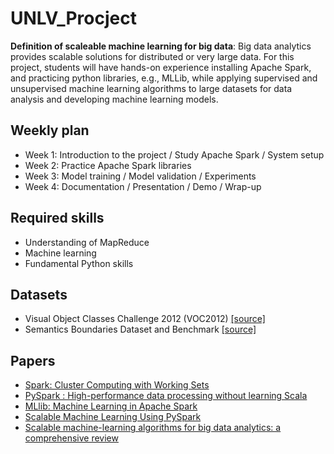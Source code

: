 # UNLV_Procject

**Definition of scaleable machine learning for big data**: Big data analytics provides scalable solutions for distributed or very large data. For this project, students will have hands-on experience installing Apache Spark, and practicing python libraries, e.g., MLLib, while applying supervised and unsupervised machine learning algorithms to large datasets for data analysis and developing machine learning models.

## Weekly plan 
- Week 1: Introduction to the project / Study Apache Spark / System setup
- Week 2: Practice Apache Spark libraries
- Week 3: Model training / Model validation / Experiments
- Week 4: Documentation / Presentation / Demo / Wrap-up

## Required skills
- Understanding of MapReduce
- Machine learning
- Fundamental Python skills

## Datasets
- Visual Object Classes Challenge 2012 (VOC2012) [[source]](http://host.robots.ox.ac.uk/pascal/VOC/voc2012/)
- Semantics Boundaries Dataset and Benchmark [[source]](http://home.bharathh.info/pubs/codes/SBD/download.html)

## Papers

- [Spark: Cluster Computing with Working Sets](https://www.usenix.org/legacy/event/hotcloud10/tech/full_papers/Zaharia.pdf)
- [PySpark : High-performance data processing without learning Scala](https://www.ibm.com/downloads/cas/DVRQZYOE)
- [MLlib: Machine Learning in Apache Spark](https://www.jmlr.org/papers/volume17/15-237/15-237.pdf)
- [Scalable Machine Learning Using PySpark](https://ieeexplore.ieee.org/document/9842696)
- [Scalable machine-learning algorithms for big data analytics: a comprehensive review](https://wires.onlinelibrary.wiley.com/doi/epdf/10.1002/widm.1194)
  
